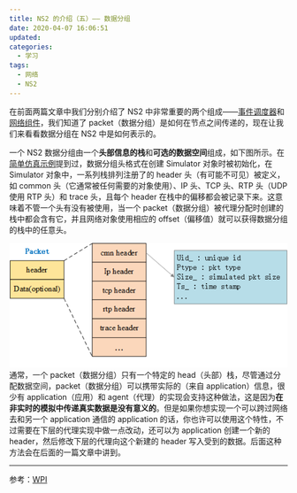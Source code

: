 ```yaml
---
title: NS2 的介绍（五）—— 数据分组
date: 2020-04-07 16:06:51
updated:
categories:
  - 学习
tags:
  - 网络
  - NS2
---
```

在前面两篇文章中我们分别介绍了 NS2 中非常重要的两个组成——[事件调度器](../ns2-event-scheduler)和[网络组件](../ns2-network-components)，我们知道了 packet（数据分组）是如何在节点之间传递的，现在让我们来看看数据分组在 NS2 中是如何表示的。
<!-- more -->
一个 NS2 数据分组由一个**头部信息的栈**和**可选的数据空间**组成，如下图所示。在[简单仿真示例](../ns2-simple-simulation-example)提到过，数据分组头格式在创建 Simulator 对象时被初始化，在 Simulator 对象中，一系列栈排列注册了的 header 头（有可能不可见）被定义，如 common 头（它通常被任何需要的对象使用）、IP 头、TCP 头、RTP 头（UDP 使用 RTP 头）和 trace 头，且每个 header 在栈中的偏移都会被记录下来。这意味着不管一个头有没有被使用，当一个 packet（数据分组）被代理分配时创建的栈中都会含有它，并且网络对象使用相应的 offset（偏移值）就可以获得数据分组的栈中的任意头。

![packet 格式](/assets/img/2020/ns_packet_format.png)
通常，一个 packet（数据分组）只有一个特定的 head（头部）栈，尽管通过分配数据空间，packet（数据分组）可以携带实际的（来自 application）信息，很少有 application（应用）和 agent（代理）的实现会支持这种做法，这是因为**在非实时的模拟中传递真实数据是没有意义的**。但是如果你想实现一个可以跨过网络去和另一个 application 通信的 application 的话，你也许可以使用这个特性，不过需要在下层的代理实现中做一点改动，还可以为 application 创建一个新的 header，然后修改下层的代理向这个新建的 header 写入受到的数据。后面这种方法会在后面的一篇文章中讲到。

---
参考：[WPI](http://nile.wpi.edu.cn/NS/)
